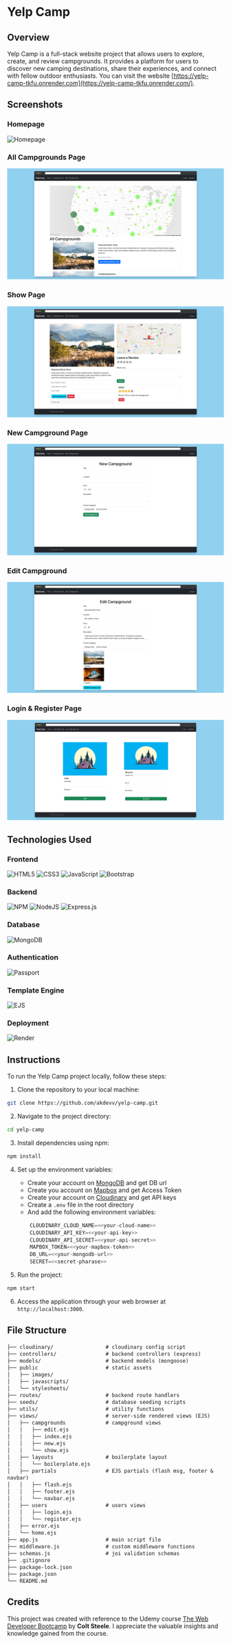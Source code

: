 # Yelp Camp

## Overview

Yelp Camp is a full-stack website project that allows users to explore, create, and review campgrounds. It provides a platform for users to discover new camping destinations, share their experiences, and connect with fellow outdoor enthusiasts. You can visit the website [https://yelp-camp-tkfu.onrender.com](https://yelp-camp-tkfu.onrender.com/).

## Screenshots

### Homepage
![Homepage](./public/images/screenshots/homepage.png)

### All Campgrounds Page
![All Campgrounds Page](./public/images/screenshots/all-campgrounds.png)

### Show Page
![Show Page](./public/images/screenshots/show-page.png)

### New Campground Page
![New Campground Page](./public/images/screenshots/new-page.png)

### Edit Campground
![Edit Campground Page](./public/images/screenshots/edit-page.png)

### Login & Register Page
![Login & Register Page](./public/images/screenshots/login-and-register.png)

## Technologies Used

### Frontend 

![HTML5](https://img.shields.io/badge/HTML5-E34F26?style=for-the-badge&logo=html5&logoColor=white)
![CSS3](https://img.shields.io/badge/CSS3-1572B6?style=for-the-badge&logo=css3&logoColor=white)
![JavaScript](https://img.shields.io/badge/JavaScript-F7DF1E?style=for-the-badge&logo=javascript&logoColor=black)
![Bootstrap](https://img.shields.io/badge/bootstrap-%238511FA.svg?style=for-the-badge&logo=bootstrap&logoColor=white)

### Backend

![NPM](https://img.shields.io/badge/NPM-%23CB3837.svg?style=for-the-badge&logo=npm&logoColor=white)
![NodeJS](https://img.shields.io/badge/node.js-6DA55F?style=for-the-badge&logo=node.js&logoColor=white)
![Express.js](https://img.shields.io/badge/express.js-%23404d59.svg?style=for-the-badge&logo=express&logoColor=%2361DAFB)

### Database

![MongoDB](https://img.shields.io/badge/MongoDB-4EA94B?style=for-the-badge&logo=mongodb&logoColor=white)

### Authentication

![Passport](https://img.shields.io/badge/Passport-34E27A?logo=passport&logoColor=000&style=for-the-badge)

### Template Engine

![EJS](https://img.shields.io/badge/EJS-B4CA65?style=for-the-badge&logo=ejs&logoColor=white)

### Deployment

![Render](https://img.shields.io/badge/Render-%46E3B7.svg?style=for-the-badge&logo=render&logoColor=white)

## Instructions

To run the Yelp Camp project locally, follow these steps:

1. Clone the repository to your local machine:
```bash
git clone https://github.com/akdevv/yelp-camp.git
```

2. Navigate to the project directory:
```bash
cd yelp-camp
```

3. Install dependencies using npm:
```bash
npm install
```

4. Set up the environment variables:
    - Create your account on [MongoDB](https://www.mongodb.com/) and get DB url
    - Create you account on [Mapbox](https://cloudinary.com/) and get Access Token
    - Create your account on [Cloudinary](https://cloudinary.com/) and get API keys
    - Create a `.env` file in the root directory
    - And add the following environment variables:
    ```js
        CLOUDINARY_CLOUD_NAME=<<your-cloud-name>>
        CLOUDINARY_API_KEY=<<your-api-key>>
        CLOUDINARY_API_SECRET=<<your-api-secret>>
        MAPBOX_TOKEN=<<your-mapbox-token>>
        DB_URL=<<your-mongodb-url>>
        SECRET=<<secret-pharase>>
    ```

5. Run the project:
```bash
npm start
```

6. Access the application through your web browser at `http://localhost:3000`.

## File Structure

```
├── cloudinary/                 # cloudinary config script
├── controllers/                # backend controllers (express)
├── models/                     # backend models (mongoose)
├── public                      # static assets
│   ├── images/
│   ├── javascripts/
│   └── stylesheets/
├── routes/                     # backend route handlers
├── seeds/                      # database seeding scripts
├── utils/                      # utility functions
├── views/                      # server-side rendered views (EJS)
│   ├── campgrounds             # campground views
│   │   ├── edit.ejs
│   │   ├── index.ejs
│   │   ├── new.ejs
│   │   └── show.ejs
│   ├── layouts                 # boilerplate layout
│   │   └── boilerplate.ejs
│   ├── partials                # EJS partials (flash msg, footer & navbar)
│   │   ├── flash.ejs
│   │   ├── footer.ejs
│   │   └── navbar.ejs
│   ├── users                   # users views
│   │   ├── login.ejs
│   │   └── register.ejs
│   ├── error.ejs
│   └── home.ejs
├── app.js                      # main script file
├── middleware.js               # custom middleware functions
├── schemas.js                  # joi validation schemas
├── .gitignore
├── package-lock.json
├── package.json
└── README.md
```

## Credits

This project was created with reference to the Udemy course [The Web Developer Bootcamp](https://www.udemy.com/course/the-web-developer-bootcamp/) by **Colt Steele**. I appreciate the valuable insights and knowledge gained from the course.
